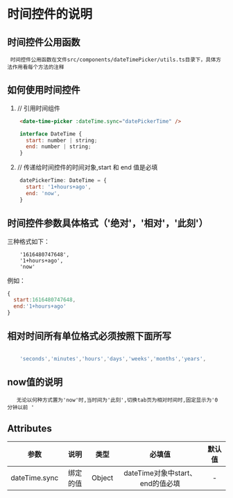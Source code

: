 # 时间控件的说明

## 时间控件公用函数

     时间控件公用函数在文件src/components/dateTimePicker/utils.ts目录下，具体方法作用看每个方法的注释

## 如何使用时间控件

1. // 引用时间组件

```html
    <date-time-picker :dateTime.sync="datePickerTime" />
```

```js
    interface DateTime {
      start: number | string;
      end: number | string;
    }
```

2. // 传递给时间控件的时间对象,start 和 end 值是必填

```js
    datePickerTime: DateTime = {
      start: '1+hours+ago',
      end: 'now',
    }
```

## 时间控件参数具体格式（'绝对'，'相对'，'此刻'）

三种格式如下：

        '1616480747648',
        '1+hours+ago',
        'now'

例如：

```js
{
  start:1616480747648,
  end:'1+hours+ago'
}
```

## 相对时间所有单位格式必须按照下面所写
```js

    'seconds','minutes','hours','days','weeks','months','years',
```
## now值的说明
```
   无论以何种方式置为'now'时,当时间为'此刻',切换tab页为相对时间时,固定显示为'0 分钟以前 ' 
```
## Attributes

| 参数 | 说明 | 类型 | 必填值 | 默认值 |
| :---:| :---: | :----: | :---:| :---:|
| dateTime.sync | 绑定的值 | Object | dateTime对象中start、end的值必填|-|